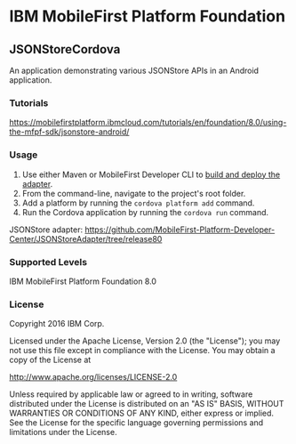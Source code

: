 IBM MobileFirst Platform Foundation
===
## JSONStoreCordova
An application demonstrating various JSONStore APIs in an Android application.

### Tutorials
https://mobilefirstplatform.ibmcloud.com/tutorials/en/foundation/8.0/using-the-mfpf-sdk/jsonstore-android/

### Usage

1. Use either Maven or MobileFirst Developer CLI to [build and deploy the adapter](https://mobilefirstplatform.ibmcloud.com/tutorials/en/foundation/8.0/adapters/creating-adapters/).
2. From the command-line, navigate to the project's root folder.
2. Add a platform by running the `cordova platform add` command.
3. Run the Cordova application by running the `cordova run` command.

JSONStore adapter: https://github.com/MobileFirst-Platform-Developer-Center/JSONStoreAdapter/tree/release80

### Supported Levels
IBM MobileFirst Platform Foundation 8.0

### License
Copyright 2016 IBM Corp.

Licensed under the Apache License, Version 2.0 (the "License");
you may not use this file except in compliance with the License.
You may obtain a copy of the License at

http://www.apache.org/licenses/LICENSE-2.0

Unless required by applicable law or agreed to in writing, software
distributed under the License is distributed on an "AS IS" BASIS,
WITHOUT WARRANTIES OR CONDITIONS OF ANY KIND, either express or implied.
See the License for the specific language governing permissions and
limitations under the License.
